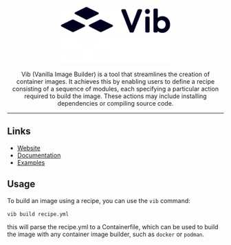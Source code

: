 <div align="center">
    <img src="docs/website/src/assets/brand/logo/svg/full-mono-dark.svg#gh-light-mode-only" height="64">
    <img src="docs/website/src/assets/brand/logo/svg/full-mono-light.svg#gh-dark-mode-only" height="64">
    <p>Vib (Vanilla Image Builder) is a tool that streamlines the creation of container images. It achieves this by enabling users to define a recipe consisting of a sequence of modules, each specifying a particular action required to build the image. These actions may include installing dependencies or compiling source code. 
</p>
    <hr />
</div>

## Links

- [Website](https://vib.vanillaos.org/)
- [Documentation](https://docs.vanillaos.org/collections/vib)
- [Examples](https://vib.vanillaos.org/examples)

## Usage

To build an image using a recipe, you can use the `vib` command:

```
vib build recipe.yml
```

this will parse the recipe.yml to a Containerfile, which can be used to build 
the image with any container image builder, such as `docker` or `podman`.